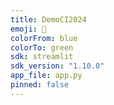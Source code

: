 ```yaml
---
title: DemoCI2024
emoji: 🚀
colorFrom: blue
colorTo: green
sdk: streamlit
sdk_version: "1.10.0"
app_file: app.py
pinned: false
---
```

